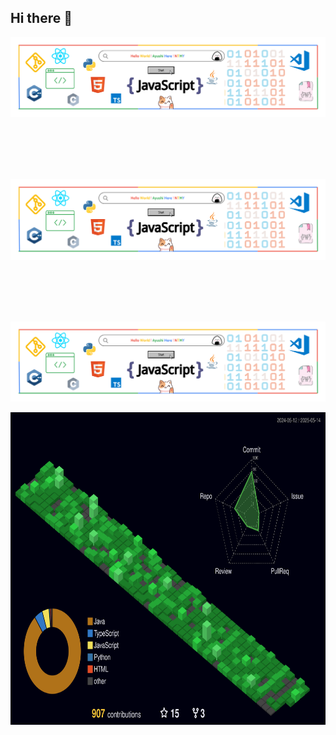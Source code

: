 ## Hi there 👋

<p align="center"><img src="images/header/MyHeader.png" alt="Cover Image" /></p>
<br/>
<br/>
<br/>
<br/>
<p align="center"><img src="images/header/MyHeader1.svg" alt="Cover Image" /></p>
<br/>
<br/>
<br/>
<br/>
<p align="center"><img src="images/header/MyHeader2.svg" alt="Cover Image" /></p>


<!-- <h3 align="center">Social Media</h3> -->
<!-- 
<p align="center">
    <a href="https://twitter.com/yourhandle"><img height="34" src="images/social/twitter.svg" alt="Twitter"></a>&nbsp;&nbsp;
    <a href="https://www.linkedin.com/in/yourprofile/"><img height="34" src="images/social/linkedin.svg" alt="LinkedIn"></a>&nbsp;&nbsp;
    <a href="https://yourwebsite.com/resume.pdf"><img height="34" src="images/social/resume.svg" alt="Resume"></a>
</p> -->

<!-- <h3 align="center">GitHub Trophies</h3>
<div align="center">

![trophy](https://github-profile-trophy.vercel.app/?username=yourusername&theme=dark_lover&no-frame=true&no-bg=true&margin-w=4&column=6&title=MultiLanguage,Joined2020,Organizations,Commits,Reviews,Followers)
![trophy](https://github-profile-trophy.vercel.app/?username=yourusername&theme=dark_lover&no-frame=true&no-bg=true&margin-w=4&column=5&title=Stars,PullRequest,Repositories,Experience,Issues)

</div>

<h3 align="center">GitHub Stats</h3>
<div align="center">
    <img height="160px" width="160px" src="images/wings/Left.svg" alt="Left Wing">
    <img align="top" src="https://github-readme-streak-stats.herokuapp.com/?user=yourusername&theme=windows-dark&hide_border=true" alt="Streak Stats">
    <img height="160px" width="160px" src="images/wings/Right.svg" alt="Right Wing">
    <p></p>
    <img src="https://github-readme-stats.vercel.app/api?username=yourusername&show_icons=true&locale=en&theme=github_dark&hide_border=true&bg_color=000000&count_private=true" alt="GitHub Stats">
    &nbsp;&nbsp;
    <img align=top src="https://github-readme-stats.vercel.app/api/top-langs?username=yourusername&show_icons=true&locale=en&theme=github_dark&hide_border=true&bg_color=000000&layout=compact&langs_count=10" height="194.8px" alt="Language Stats">
</div>

<h1 align=center>:open_book: :books: Skilled in :closed_book: :desktop_computer:</h1> -->

<!-- Add your skills here in a similar format -->

<!-- <h1 align=center>Experience</h1> -->

<!-- Add your experience here -->

<!-- <h1 align=center>Volunteering</h1> -->

<!-- Add your volunteering experience here -->

<div align=center>
    <img src="profile-3d-contrib/profile-night-green.svg" height="500" alt="Profile 3D Contrib">
</div>
